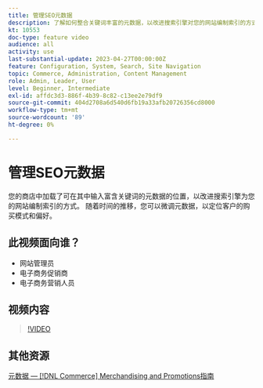 ```yaml
---
title: 管理SEO元数据
description: 了解如何整合关键词丰富的元数据，以改进搜索引擎对您的网站编制索引的方式。
kt: 10553
doc-type: feature video
audience: all
activity: use
last-substantial-update: 2023-04-27T00:00:00Z
feature: Configuration, System, Search, Site Navigation
topic: Commerce, Administration, Content Management
role: Admin, Leader, User
level: Beginner, Intermediate
exl-id: affdc3d3-886f-4b39-8c82-c13ee2e79df9
source-git-commit: 404d2708a6d540d6fb19a33afb20726356cd8000
workflow-type: tm+mt
source-wordcount: '89'
ht-degree: 0%

---
```


# 管理SEO元数据

您的商店中加载了可在其中输入富含关键词的元数据的位置，以改进搜索引擎为您的网站编制索引的方式。 随着时间的推移，您可以微调元数据，以定位客户的购买模式和偏好。

## 此视频面向谁？

- 网站管理员
- 电子商务促销商
- 电子商务营销人员

## 视频内容

>[!VIDEO](https://video.tv.adobe.com/v/343750?quality=12&learn=on)

## 其他资源

[元数据 —  [!DNL Commerce] Merchandising and Promotions指南](https://experienceleague.adobe.com/docs/commerce-admin/marketing/seo/meta-data.html)
